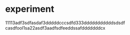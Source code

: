 # experiment

11113adf3sdfasdaf3dddddcccsdfd333dddddddddddsdsdf
casdfool1sa22asdf3aadfsdfeeddssafdddddddcx
